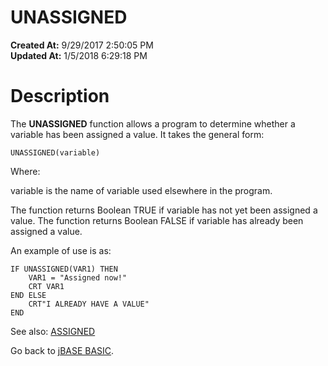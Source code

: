 # UNASSIGNED

**Created At:** 9/29/2017 2:50:05 PM  
**Updated At:** 1/5/2018 6:29:18 PM  


# Description

The **UNASSIGNED** function allows a program to determine whether a variable has been assigned a value. It takes the general form:

```
UNASSIGNED(variable)
```

Where:

variable is the name of variable used elsewhere in the program.

The function returns Boolean TRUE if variable has not yet been assigned a value. The function returns Boolean FALSE if variable has already been assigned a value.

An example of use is as:

```
IF UNASSIGNED(VAR1) THEN
    VAR1 = "Assigned now!"
    CRT VAR1
END ELSE
    CRT"I ALREADY HAVE A VALUE"
END
```



See also: [ASSIGNED](263528-assigned)

Go back to [jBASE BASIC](263498-jbase-basic).
